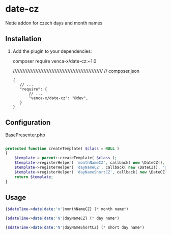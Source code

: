 date-cz
===============

Nette addon for czech days and month names

Installation
------------

 1. Add the plugin to your dependencies:
 
	composer require venca-x/date-cz:~1.0

	
	////////////////////////////////////////////////////////
        // composer.json

        {
           // ...
           "require": {
               // ...
			   "venca-x/date-cz": "@dev",
           }
        }

Configuration
-------------

BasePresenter.php

```php

protected function createTemplate( $class = NULL )
{
    $template = parent::createTemplate( $class );
    $template->registerHelper( 'monthNameCZ', callback( new \DateCZ(), 'getMonthName' ) );
    $template->registerHelper( 'dayNameCZ', callback( new \DateCZ(), 'getDayName' ) );
    $template->registerHelper( 'dayNameShortCZ', callback( new \DateCZ(), 'getShortDayName' ) );
    return $template;
}

```

Usage
-------------

```php
{$dateTime->date|date:'n'|monthNameCZ} (* month name*)

{$dateTime->date|date:'N'|dayNameCZ} (* day name*)

{$dateTime->date|date:'N'|dayNameShortCZ} (* short day name*)

```